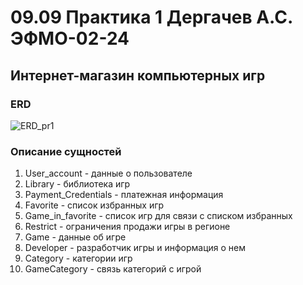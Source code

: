 # 09.09 Практика 1 Дергачев А.С. ЭФМО-02-24
## Интернет-магазин компьютерных игр
### ERD
![ERD_pr1](https://github.com/user-attachments/assets/a776ae31-e4b9-49bf-89e3-e1c4e307849c)

### Описание сущностей
1) User_account - данные о пользователе
2) Library - библиотека игр
3) Payment_Credentials - платежная информация
4) Favorite - список избранных игр
5) Game_in_favorite - список игр для связи с списком избранных
6) Restrict - ограничения продажи игры в регионе
7) Game - данные об игре
8) Developer - разработчик игры и информация о нем
9) Category - категории игр
10) GameCategory - связь категорий с игрой

